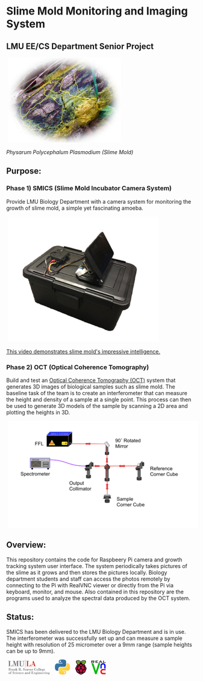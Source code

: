 # **Slime Mold Monitoring and Imaging System**
## **LMU EE/CS Department Senior Project**
<img src="images/oie_124645G3I2Cvl3-1.jpg" width="300" hspace="5">

*Physarum Polycephalum Plasmodium (Slime Mold)*
## Purpose:
### Phase 1) SMICS (Slime Mold Incubator Camera System)
Provide LMU Biology Department with a camera system for monitoring the growth of slime mold, 
a simple yet fascinating amoeba. 

<img src="images/SMICS.png" width="400" hspace="5">

<a href= "https://www.youtube.com/watch?v=GwKuFREOgmo" >This video demonstrates slime mold's impressive intelligence.</a>

### Phase 2) OCT (Optical Coherence Tomography)
Build and test an <a href= "https://en.wikipedia.org/wiki/Optical_coherence_tomography" >Optical Coherence Tomography (OCT)</a> system that generates 3D images of biological samples such as slime mold. The baseline task of the team is to create an interferometer that can measure the height and density of a sample at a single point. This process can then be used to generate 3D models of the sample by scanning a 2D area and plotting the heights in 3D. 

<img src="images/interferometer.png" width="600" hspace="5">

## Overview: 
This repository contains the code for Raspbeery Pi camera and growth tracking system user interface. 
The system periodically takes pictures of the slime as it grows and then stores the pictures 
locally. Biology department students and staff can access the photos remotely by connecting to the 
Pi with RealVNC viewer or directly from the Pi via keyboard, monitor, and mouse. Also contained in this repository
are the programs used to analyze the spectral data produced by the OCT system.

## Status:
SMICS has been delivered to the LMU Biology Department and is in use. The interferometer was successfully set up and can measure a sample height with resolution of 25 micrometer over a 9mm range (sample heights can be up to 9mm).

<img src="images/lmuseaver.jpg" width="110" hspace="5">    <img src="images/1024px-Python-logo-notext.svg.png" width="40" hspace="5">    <img src="images/Raspberry_Pi_Logo.svg.png" width="30" hspace="5">
<img src="images/realvnc.jpg" width="40" hspace="3">
